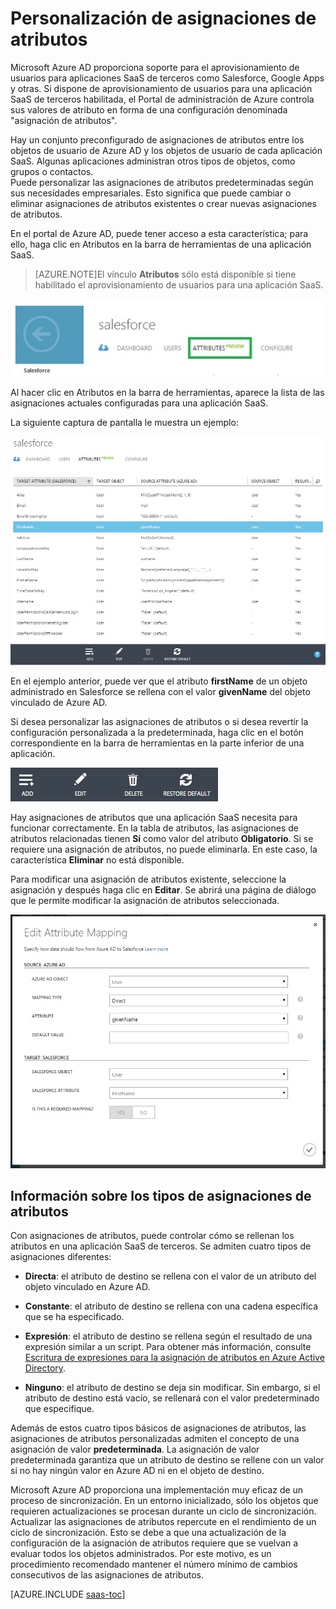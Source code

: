 <properties
	pageTitle="Personalización de asignaciones de atributos | Microsoft Azure"
	description="Conozca cuáles son las asignaciones de atributos para aplicaciones SaaS en Azure Active Directory y cómo puede modificarlas para satisfacer sus necesidades empresariales."
	services="active-directory"
	documentationCenter=""
	authors="markusvi"
	manager="stevenpo"
	editor=""/>

<tags
	ms.service="active-directory"
	ms.workload="identity"
	ms.tgt_pltfrm="na"
	ms.devlang="na"
	ms.topic="article"
	ms.date="01/05/2016"
	ms.author="markusvi"/>


# Personalización de asignaciones de atributos


Microsoft Azure AD proporciona soporte para el aprovisionamiento de usuarios para aplicaciones SaaS de terceros como Salesforce, Google Apps y otras. Si dispone de aprovisionamiento de usuarios para una aplicación SaaS de terceros habilitada, el Portal de administración de Azure controla sus valores de atributo en forma de una configuración denominada "asignación de atributos".

Hay un conjunto preconfigurado de asignaciones de atributos entre los objetos de usuario de Azure AD y los objetos de usuario de cada aplicación SaaS. Algunas aplicaciones administran otros tipos de objetos, como grupos o contactos. <br> Puede personalizar las asignaciones de atributos predeterminadas según sus necesidades empresariales. Esto significa que puede cambiar o eliminar asignaciones de atributos existentes o crear nuevas asignaciones de atributos.

En el portal de Azure AD, puede tener acceso a esta característica; para ello, haga clic en Atributos en la barra de herramientas de una aplicación SaaS.

> [AZURE.NOTE]El vínculo **Atributos** sólo está disponible si tiene habilitado el aprovisionamiento de usuarios para una aplicación SaaS.


![Salesforce][1]


Al hacer clic en Atributos en la barra de herramientas, aparece la lista de las asignaciones actuales configuradas para una aplicación SaaS.

La siguiente captura de pantalla le muestra un ejemplo:



![Salesforce][2]


En el ejemplo anterior, puede ver que el atributo **firstName** de un objeto administrado en Salesforce se rellena con el valor **givenName** del objeto vinculado de Azure AD.

Si desea personalizar las asignaciones de atributos o si desea revertir la configuración personalizada a la predeterminada, haga clic en el botón correspondiente en la barra de herramientas en la parte inferior de una aplicación.


![Salesforce][3]


Hay asignaciones de atributos que una aplicación SaaS necesita para funcionar correctamente. En la tabla de atributos, las asignaciones de atributos relacionadas tienen **Sí** como valor del atributo **Obligatorio**. Si se requiere una asignación de atributos, no puede eliminarla. En este caso, la característica **Eliminar** no está disponible.

Para modificar una asignación de atributos existente, seleccione la asignación y después haga clic en **Editar**. Se abrirá una página de diálogo que le permite modificar la asignación de atributos seleccionada.


![Edición de asignaciones de atributos][4]



## Información sobre los tipos de asignaciones de atributos


Con asignaciones de atributos, puede controlar cómo se rellenan los atributos en una aplicación SaaS de terceros. Se admiten cuatro tipos de asignaciones diferentes:

- **Directa**: el atributo de destino se rellena con el valor de un atributo del objeto vinculado en Azure AD.


- **Constante**: el atributo de destino se rellena con una cadena específica que se ha especificado.


- **Expresión**: el atributo de destino se rellena según el resultado de una expresión similar a un script. Para obtener más información, consulte [Escritura de expresiones para la asignación de atributos en Azure Active Directory](active-directory-saas-writing-expressions-for-attribute-mappings.md).


- **Ninguno**: el atributo de destino se deja sin modificar. Sin embargo, si el atributo de destino está vacío, se rellenará con el valor predeterminado que especifique.



Además de estos cuatro tipos básicos de asignaciones de atributos, las asignaciones de atributos personalizadas admiten el concepto de una asignación de valor **predeterminada**. La asignación de valor predeterminada garantiza que un atributo de destino se rellene con un valor si no hay ningún valor en Azure AD ni en el objeto de destino.

Microsoft Azure AD proporciona una implementación muy eficaz de un proceso de sincronización. En un entorno inicializado, sólo los objetos que requieren actualizaciones se procesan durante un ciclo de sincronización. Actualizar las asignaciones de atributos repercute en el rendimiento de un ciclo de sincronización. Esto se debe a que una actualización de la configuración de la asignación de atributos requiere que se vuelvan a evaluar todos los objetos administrados. Por este motivo, es un procedimiento recomendado mantener el número mínimo de cambios consecutivos de las asignaciones de atributos.



[AZURE.INCLUDE [saas-toc](../../includes/active-directory-saas-toc.md)]

<!--Image references-->
[1]: ./media/active-directory-saas-customizing-attribute-mappings/ic765497.png
[2]: ./media/active-directory-saas-customizing-attribute-mappings/ic775419.png
[3]: ./media/active-directory-saas-customizing-attribute-mappings/ic775420.png
[4]: ./media/active-directory-saas-customizing-attribute-mappings/ic775421.png

<!---HONumber=AcomDC_0107_2016-->